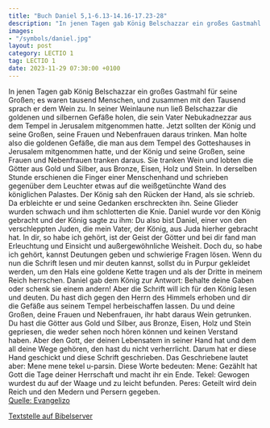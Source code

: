 ```yaml
---
title: "Buch Daniel 5,1-6.13-14.16-17.23-28"
description: "In jenen Tagen gab König Belschazzar ein großes Gastmahl für seine Großen; es waren tausend Menschen, und zusammen mit den Tausend sprach er dem Wein zu. In seiner Weinlaune nun ließ Belschazzar die goldenen und silbernen Gefäße holen, die sein Vater Nebukadnezzar aus dem Tempel ...."
images:
- "/symbols/daniel.jpg"
layout: post
category: LECTIO 1
tag: LECTIO 1
date: 2023-11-29 07:30:00 +0100
---
```

In jenen Tagen gab König Belschazzar ein großes Gastmahl für seine Großen; es waren tausend Menschen, und zusammen mit den Tausend sprach er dem Wein zu.
In seiner Weinlaune nun ließ Belschazzar die goldenen und silbernen Gefäße holen, die sein Vater Nebukadnezzar aus dem Tempel in Jerusalem mitgenommen hatte.<!--more--> Jetzt sollten der König und seine Großen, seine Frauen und Nebenfrauen daraus trinken.
Man holte also die goldenen Gefäße, die man aus dem Tempel des Gotteshauses in Jerusalem mitgenommen hatte, und der König und seine Großen, seine Frauen und Nebenfrauen tranken daraus.
Sie tranken Wein und lobten die Götter aus Gold und Silber, aus Bronze, Eisen, Holz und Stein.
In derselben Stunde erschienen die Finger einer Menschenhand und schrieben gegenüber dem Leuchter etwas auf die weißgetünchte Wand des königlichen Palastes. Der König sah den Rücken der Hand, als sie schrieb.
Da erbleichte er und seine Gedanken erschreckten ihn. Seine Glieder wurden schwach und ihm schlotterten die Knie.
Daniel wurde vor den König gebracht und der König sagte zu ihm: Du also bist Daniel, einer von den verschleppten Juden, die mein Vater, der König, aus Juda hierher gebracht hat.
In dir, so habe ich gehört, ist der Geist der Götter und bei dir fand man Erleuchtung und Einsicht und außergewöhnliche Weisheit.
Doch du, so habe ich gehört, kannst Deutungen geben und schwierige Fragen lösen. Wenn du nun die Schrift lesen und mir deuten kannst, sollst du in Purpur gekleidet werden, um den Hals eine goldene Kette tragen und als der Dritte in meinem Reich herrschen.
Daniel gab dem König zur Antwort: Behalte deine Gaben oder schenk sie einem andern! Aber die Schrift will ich für den König lesen und deuten.
Du hast dich gegen den Herrn des Himmels erhoben und dir die Gefäße aus seinem Tempel herbeischaffen lassen. Du und deine Großen, deine Frauen und Nebenfrauen, ihr habt daraus Wein getrunken. Du hast die Götter aus Gold und Silber, aus Bronze, Eisen, Holz und Stein gepriesen, die weder sehen noch hören können und keinen Verstand haben. Aber den Gott, der deinen Lebensatem in seiner Hand hat und dem all deine Wege gehören, den hast du nicht verherrlicht.
Darum hat er diese Hand geschickt und diese Schrift geschrieben.
Das Geschriebene lautet aber: Mene mene tekel u-parsin.
Diese Worte bedeuten: Mene: Gezählt hat Gott die Tage deiner Herrschaft und macht ihr ein Ende.
Tekel: Gewogen wurdest du auf der Waage und zu leicht befunden.
Peres: Geteilt wird dein Reich und den Medern und Persern gegeben.<br>
[Quelle: Evangelizo](https://evangeliumtagfuertag.org/DE/gospel)

[Textstelle auf Bibelserver](https://www.bibleserver.com/EU/Daniel5,1-6.13-14.16-17.23-28)

